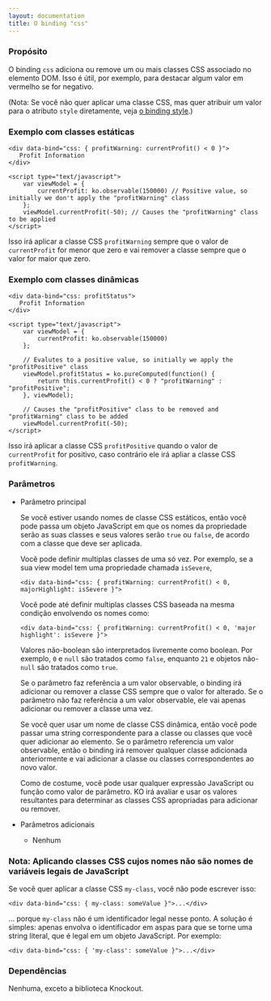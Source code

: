 ```yaml
---
layout: documentation
title: O binding "css"
---
```


### Propósito
O binding `css` adiciona ou remove um ou mais classes CSS associado no elemento DOM. Isso é útil, por exemplo, para destacar algum valor em vermelho se for negativo.

(Nota: Se você não quer aplicar uma classe CSS, mas quer atribuir um valor para o atributo `style`  diretamente, veja [o binding style](style-binding.html).)

### Exemplo com classes estáticas
    <div data-bind="css: { profitWarning: currentProfit() < 0 }">
       Profit Information
    </div>
    
    <script type="text/javascript">
        var viewModel = {
            currentProfit: ko.observable(150000) // Positive value, so initially we don't apply the "profitWarning" class
        };
        viewModel.currentProfit(-50); // Causes the "profitWarning" class to be applied
    </script>

Isso irá aplicar a classe CSS `profitWarning` sempre que o valor de `currentProfit` for menor que zero e vai remover a classe sempre que o valor for maior que zero.

### Exemplo com classes dinâmicas
    <div data-bind="css: profitStatus">
       Profit Information
    </div>

    <script type="text/javascript">
        var viewModel = {
            currentProfit: ko.observable(150000)
        };

        // Evalutes to a positive value, so initially we apply the "profitPositive" class
        viewModel.profitStatus = ko.pureComputed(function() {
            return this.currentProfit() < 0 ? "profitWarning" : "profitPositive";
        }, viewModel);

        // Causes the "profitPositive" class to be removed and "profitWarning" class to be added
        viewModel.currentProfit(-50);
    </script>

Isso irá aplicar a classe CSS `profitPositive` quando o valor de `currentProfit` for positivo, caso contrário ele irá apliar a classe CSS `profitWarning`.

### Parâmetros

  * Parâmetro principal
   
    Se você estiver usando nomes de classe CSS estáticos, então você pode passa um objeto JavaScript em que os nomes da propriedade serão as suas classes e seus valores serão `true` ou `false`, de acordo com a classe que deve ser aplicada.
 
    Você pode definir multiplas classes de uma só vez. Por exemplo, se a sua view model tem uma propriedade chamada `isSevere`,
   
        <div data-bind="css: { profitWarning: currentProfit() < 0, majorHighlight: isSevere }">

    Você pode até definir multiplas classes CSS baseada na mesma condição envolvendo os nomes como:

        <div data-bind="css: { profitWarning: currentProfit() < 0, 'major highlight': isSevere }">
   
    Valores não-boolean são interpretados livremente como boolean. Por exemplo, `0` e `null` são tratados como `false`, enquanto `21` e objetos não-`null` são tratados como `true`.
   
    Se o parâmetro faz referência a um valor observable, o binding irá adicionar ou remover a classe CSS sempre que o valor for alterado. Se o parâmetro não faz referência a um valor observable, ele vai apenas adicionar ou remover a classe uma vez.

    Se você quer usar um nome de classe CSS dinâmica, então você pode passar uma string correspondente para a classe ou classes que você quer adicionar ao elemento. Se o parâmetro referencia um valor observable, então o binding irá remover qualquer classe adicionada anteriormente e vai adicionar a classe ou classes correspondentes ao novo valor.
   
    Como de costume, você pode usar qualquer expressão JavaScript ou função como valor de parâmetro. KO irá avaliar e usar os valores resultantes para determinar as classes CSS apropriadas para adicionar ou remover.
   
  * Parâmetros adicionais

      * Nenhum

### Nota: Aplicando classes CSS cujos nomes não são nomes de variáveis legais de JavaScript

Se você quer aplicar a classe CSS `my-class`, você não pode escrever isso:

    <div data-bind="css: { my-class: someValue }">...</div>

... porque `my-class` não é um identificador legal nesse ponto. A solução é simples: apenas envolva o identificador em aspas para que se torne uma string literal, que é legal em um objeto JavaScript. Por exemplo:

    <div data-bind="css: { 'my-class': someValue }">...</div>

### Dependências

Nenhuma, exceto a biblioteca Knockout.